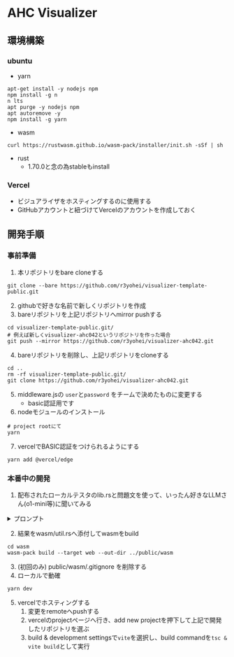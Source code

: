 # AHC Visualizer
## 環境構築
### ubuntu
- yarn
```
apt-get install -y nodejs npm
npm install -g n
n lts
apt purge -y nodejs npm
apt autoremove -y
npm install -g yarn
```

- wasm
```
curl https://rustwasm.github.io/wasm-pack/installer/init.sh -sSf | sh
```

- rust
    - 1.70.0と念の為stableもinstall

### Vercel
- ビジュアライザをホスティングするのに使用する
- GitHubアカウントと紐づけてVercelのアカウントを作成しておく

## 開発手順
### 事前準備
1. 本リポジトリをbare cloneする
```
git clone --bare https://github.com/r3yohei/visualizer-template-public.git
```
2. githubで好きな名前で新しくリポジトリを作成
3. bareリポジトリを上記リポジトリへmirror pushする
```
cd visualizer-template-public.git/
# 例えば新しくvisualizer-ahc042というリポジトリを作った場合
git push --mirror https://github.com/r3yohei/visualizer-ahc042.git
```
4. bareリポジトリを削除し、上記リポジトリをcloneする
```
cd ..
rm -rf visualizer-template-public.git/
git clone https://github.com/r3yohei/visualizer-ahc042.git
```
5. middleware.jsの `user`と`password` をチームで決めたものに変更する
    - basic認証用です
6. nodeモジュールのインストール
```
# project rootにて
yarn
```
7. vercelでBASIC認証をつけられるようにする
```
yarn add @vercel/edge
```
### 本番中の開発
1. 配布されたローカルテスタのlib.rsと問題文を使って、いったん好きなLLMさん(o1-mini等)に聞いてみる
<details>

<summary>プロンプト</summary>
あなたにAtCoder Heuristic Contestのビジュアライザ・入力ジェネレーターの作成をお願いしたいです。
システムはReact + Rustによるwasmで構成されていて、概ね以下のような担当分けになっています:
React側: seed値・outputをtextareaから受け付けて、Rustに送る・Rustから受け取った入力ファイルをTextAreaに表示・Rustから受け取ったsvgを表示
Rust側: Reactから渡されたものに対して処理を行う: 
具体的には、
- seedの値に基づいて入力ファイルの作成
- 与えられた出力に基づいてビジュアライザの作成(svgの描画)、ターンごと
- 入力・出力を受け取って、最大のターン数を返す
ことを行なっています。
以下のコードはRust側の例で、インターフェースを変えずに(つまり、lib.rsの内容をほぼ変えずに)、別のコンテスト用のビジュアライザシステムの開発を行いたいです:

[lib.rs][1パターン目]
use wasm_bindgen::prelude::*;
mod util;

#[wasm_bindgen]
pub fn gen(seed: i32) -> String {
    util::gen(seed as u64).to_string()
}

#[wasm_bindgen(getter_with_clone)]
pub struct Ret {
    pub score: i64,
    pub err: String,
    pub svg: String,
}

#[wasm_bindgen]
pub fn vis(_input: String, _output: String, turn: usize) -> Ret {
    let input = util::parse_input(&_input);
    let output = util::parse_output(&_output);
    let (score, err, svg) = util::vis(&input, &output, turn);
    Ret {
        score: score as i64,
        err,
        svg,
    }
}

#[wasm_bindgen]
pub fn get_max_turn(_input: String, _output: String) -> usize {
    let output = util::parse_output(&_output);
    output.q
}

[lib.rs][2パターン目 (parse_outputの返り値がResultでwrapされているケース)]
use wasm_bindgen::prelude::*;
mod util;

#[wasm_bindgen]
pub fn gen(seed: i32) -> String {
    util::gen(seed as u64).to_string()
}

#[wasm_bindgen(getter_with_clone)]
pub struct Ret {
    pub score: i64,
    pub err: String,
    pub svg: String,
}

#[wasm_bindgen]
pub fn vis(_input: String, _output: String, turn: usize) -> Ret {
    let input = util::parse_input(&_input);
    let output_result = util::parse_output(&input, &_output);
    match output_result {
        Ok(output) => {
            let (score, err, svg) = util::vis(&input, &output, turn);
            Ret {
                score: score as i64,
                err: err.to_string(),
                svg: svg.to_string(),
            }
        }
        Err(err) => Ret {
            score: 0,
            err: err.to_string(),
            svg: String::new(),
        }
    }
}

#[wasm_bindgen]
pub fn get_max_turn(_input: String, _output: String) -> usize {
    let input = util::parse_input(&_input);
    match util::parse_output(&input, &_output) {
        Ok(out) => out.out.len(),
        Err(_) => 0,
    }
}

[util.rs]
#![allow(non_snake_case, unused_macros)]
use proconio::input;
use rand::prelude::*;
use std::collections::VecDeque;
use svg::node::element::{Rectangle, Style};
use web_sys::console::log_1;

pub trait SetMinMax {
    fn setmin(&mut self, v: Self) -> bool;
    fn setmax(&mut self, v: Self) -> bool;
}
impl<T> SetMinMax for T
where
    T: PartialOrd,
{
    fn setmin(&mut self, v: T) -> bool {
        *self > v && {
            *self = v;
            true
        }
    }
    fn setmax(&mut self, v: T) -> bool {
        *self < v && {
            *self = v;
            true
        }
    }
}

#[derive(Clone, Debug)]
pub struct Input {
    pub id: usize,
    pub n: usize,
    pub k: usize,
    pub s: Vec<String>,
}

impl std::fmt::Display for Input {
    fn fmt(&self, f: &mut std::fmt::Formatter<'_>) -> std::fmt::Result {
        writeln!(f, "{} {} {}", self.id, self.n, self.k)?;
        for i in 0..self.n {
            writeln!(f, "{}", self.s[i])?;
        }
        Ok(())
    }
}

pub fn parse_input(f: &str) -> Input {
    let f = proconio::source::once::OnceSource::from(f);
    input! {
        from f,
        id:usize,
        n: usize,
        k: usize,
        s: [String; n]
    }
    Input { id, n, k, s }
}

pub struct Output {
    pub q: usize,
    pub yxc: Vec<(usize, usize, usize)>,
}

pub fn parse_output(f: &str) -> Output {
    let f = proconio::source::once::OnceSource::from(f);
    input! {
        from f,
        q: usize,
        yxc: [(usize, usize, usize); q]
    }
    Output { q, yxc }
}

pub fn gen(seed: u64) -> Input {
    let mut rng = rand_chacha::ChaCha20Rng::seed_from_u64(seed);
    let id = seed;
    let n = 100;
    let k = 9;
    let s = (0..n)
        .map(|_| {
            (0..n)
                .map(|_| rng.gen_range(1..k + 1).to_string())
                .collect::<String>()
        })
        .collect::<Vec<_>>();
    Input { id: 0, n, k, s }
}

fn calculate_score(input: &Input, yxc: &Vec<(usize, usize, usize)>) -> (usize, Vec<Vec<usize>>) {
    let mut state = vec![vec![0; input.n]; input.n];
    input.s.iter().enumerate().for_each(|(y, s)| {
        s.chars()
            .enumerate()
            .for_each(|(x, c)| state[y][x] = c.to_digit(10).unwrap() as usize)
    });

    let x_vec: Vec<i32> = vec![0, 1, 0, -1];
    let y_vec: Vec<i32> = vec![-1, 0, 1, 0];

    for (y, x, c) in yxc {
        // state[*y][*x] = *c;
        let selected_color = state[*y - 1][*x - 1];

        let mut visited = vec![vec![false; input.n]; input.n];
        let mut queue: VecDeque<(usize, usize)> = VecDeque::new();
        queue.push_back((*y - 1, *x - 1));

        let mut count = 0;

        while queue.len() > 0 {
            let (ypos, xpos) = queue.pop_front().unwrap();
            if visited[ypos][xpos] {
                continue;
            }
            visited[ypos][xpos] = true;
            state[ypos][xpos] = *c;

            count = count + 1;
            for i in 0..4 {
                let nx = xpos as i32 + x_vec[i];
                let ny = ypos as i32 + y_vec[i];
                if nx < 0 || ny < 0 || nx >= input.n as i32 || ny >= input.n as i32 {
                    continue;
                }
                let nx = nx as usize;
                let ny = ny as usize;
                if visited[ny][nx] {
                    continue;
                }

                if state[ny][nx] != selected_color {
                    continue;
                }
                queue.push_back((ny, nx));
            }
        }
    }

    let mut score = 0;
    for color in 1..(input.k + 1) {
        let mut tmp_score = 0;
        for y in 0..input.n {
            for x in 0..input.n {
                if state[y][x] == color {
                    tmp_score += 100;
                }
            }
        }
        score = score.max(tmp_score);
    }
    score -= yxc.len();

    return (score, state);
}

fn generate_dark_color(code: usize) -> String {
    // 入力値に基づいてHue（色相）を計算
    let hue = (code as f32 * 36.0) % 360.0;

    // Saturation（彩度）を低めに、Lightness（明度）を固定値で低く設定
    let saturation = 30.0;
    let lightness = 30.0;

    // HSL to RGB 変換
    let hue_normalized = hue / 360.0;
    let q = if lightness < 0.5 {
        lightness * (1.0 + saturation)
    } else {
        lightness + saturation - (lightness * saturation)
    };

    let p = 2.0 * lightness - q;

    let r = hue_to_rgb(p, q, hue_normalized + 1.0 / 3.0);
    let g = hue_to_rgb(p, q, hue_normalized);
    let b = hue_to_rgb(p, q, hue_normalized - 1.0 / 3.0);

    // RGB を 16 進数に変換して文字列を返す
    format!(
        "#{:02X}{:02X}{:02X}",
        (r * 255.0) as u8,
        (g * 255.0) as u8,
        (b * 255.0) as u8
    )
}

fn generate_color(code: usize) -> String {
    // 入力値に基づいてHue（色相）を計算
    let hue = (code as f32 * 36.0) % 360.0;

    // Saturation（彩度）とLightness（明度）を固定値で設定
    let saturation = 10.0;
    let lightness = 0.1;

    // HSL to RGB 変換
    let hue_normalized = hue / 360.0;
    let q = if lightness < 0.5 {
        lightness * (1.0 + saturation)
    } else {
        lightness + saturation - (lightness * saturation)
    };

    let p = 2.0 * lightness - q;

    let r = hue_to_rgb(p, q, hue_normalized + 1.0 / 3.0);
    let g = hue_to_rgb(p, q, hue_normalized);
    let b = hue_to_rgb(p, q, hue_normalized - 1.0 / 3.0);

    // RGB を 16 進数に変換して文字列を返す
    format!(
        "#{:02X}{:02X}{:02X}",
        (r * 255.0) as u8,
        (g * 255.0) as u8,
        (b * 255.0) as u8
    )
}

fn hue_to_rgb(p: f32, q: f32, t: f32) -> f32 {
    let t = if t < 0.0 {
        t + 1.0
    } else if t > 1.0 {
        t - 1.0
    } else {
        t
    };

    if t < 1.0 / 6.0 {
        p + (q - p) * 6.0 * t
    } else if t < 1.0 / 2.0 {
        q
    } else if t < 2.0 / 3.0 {
        p + (q - p) * (2.0 / 3.0 - t) * 6.0
    } else {
        p
    }
}

pub fn rect(x: usize, y: usize, w: usize, h: usize, fill: &str) -> Rectangle {
    Rectangle::new()
        .set("x", x)
        .set("y", y)
        .set("width", w)
        .set("height", h)
        .set("fill", fill)
}

pub fn vis(input: &Input, output: &Output, turn: usize) -> (i64, String, String) {
    let (score, state) =
        calculate_score(input, &output.yxc[0..turn].into_iter().cloned().collect());

    let W = 800;
    let H = 800;
    let w = 8;
    let h = 8;
    let mut doc = svg::Document::new()
        .set("id", "vis")
        .set("viewBox", (-5, -5, W + 10, H + 10))
        .set("width", W + 10)
        .set("height", H + 10)
        .set("style", "background-color:white");

    doc = doc.add(Style::new(format!(
        "text {{text-anchor: middle;dominant-baseline: central; font-size: {}}}",
        6
    )));
    for y in 0..input.n {
        for x in 0..input.n {
            doc = doc.add(
                rect(
                    x * w,
                    W - (y + 1) * h,
                    w,
                    h,
                    &generate_dark_color(state[y][x]),
                )
                .set("stroke", "black")
                .set("stroke-width", 1)
                .set("class", "box"),
            );
        }
    }

    (score as i64, "".to_string(), doc.to_string())
}


上記の情報を参考にして、この次に与えるAtCoder Heuristic Contestの問題のビジュアライザのためのutil.rsを書いてください。
ただし、上記のutil.rsの構造を大きく変えないで欲しいです。
以下に厳密に従ってください。
- Input,Output構造体を作る
- Input,Outputに実装したトレイトは必ず実装する(特にDisplayを忘れがち)
- parse_input, parse_output関数はこれ以降で添付するlib.rsの内容からほとんど変えないでください
- compute_scoreやcompute_score_detailsなどのスコア計算の関数は、これ以降で添付するlib.rsの内容から絶対に変更しないでください
- 適切にコメントを入れる
- 入力生成方法は簡易化せずに厳密に指定に従う必要があります
- これ以降で添付したlib.rsに応じて、util.rsのインターフェースを適切に設定してください
- svg::node::element::Textを使用する場合、インスタンスの初期化時に適切な文字列を入れてください
    - 例えば、問題文に2つのエンティティが存在する場合、一方をText::new("x")、もう一方をText::new("o")などとしてください
    - エンティティ名は問題文に登場するものから適切に命名してください
    - わからない場合、Text::new("")でよいです
- vis関数は、引数で渡されたinput, output, turnを用いてturnまでの結果をシミュレートした後の状態を描画するようにしてください

- Rustのクレートは以下のバージョンのものを使用する:
wasm-bindgen = "0.2.89"
getrandom = {version="0.2", features=["js"]}
rand = { version = "=0.8.5", features = ["small_rng", "min_const_gen"] }
rand_chacha = "=0.3.1"
rand_distr = "=0.4.3"
itertools = "=0.11.0"
proconio = { version = "=0.4.5", features = ["derive"] }
clap = { version = "4.0.22", features = ["derive"] }
svg = "0.17.0"
delaunator = "1.0.1"
web-sys = {"version" = "0.3.44", features=['console']}

ただし、以下のコードを踏襲してInput, Output, parse_input, parse_output, gen, compute_scoreなどを書いてください。
それらを用いて、この問題にふさわしいvis関数を設計し、記載してください。

[ツール類]
公式から配布されるtools/src/lib.rsをコピペする

[問題文]
AtCoderのサイトからコピペ (右クリック -> ページのソースを表示がいいかも？)

[ビジュアライザの仕様]
問題ごとにこのようにビジュアライザを作って欲しいという仕様を書く

</details>

2. 結果をwasm/util.rsへ添付してwasmをbuild
```
cd wasm
wasm-pack build --target web --out-dir ../public/wasm
```
3. (初回のみ) public/wasm/.gitignore を削除する
4. ローカルで動確
```
yarn dev
```
5. vercelでホスティングする
    1. 変更をremoteへpushする
    2. vercelのprojectページへ行き、add new projectを押下して上記で開発したリポジトリを選ぶ
    3. build & development settingsで`vite`を選択し、build commandを`tsc & vite build`として実行